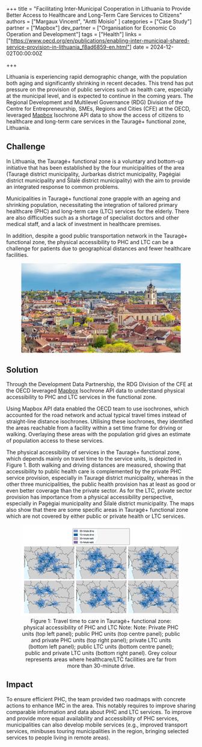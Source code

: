 +++
title = "Facilitating Inter-Municipal Cooperation in Lithuania to Provide Better Access to Healthcare and Long-Term Care Services to Citizens"
authors = ["Margaux Vincent", "Antti Moisio" ]
categories = ["Case Study"]
partner = ["Mapbox"]
dev_partner = ["Organisation for Economic Co Operation and Development"]
tags = ["Health"]
links = ["https://www.oecd.org/en/publications/enabling-inter-municipal-shared-service-provision-in-lithuania_f8ad6859-en.html"]
date = 2024-12-02T00:00:00Z

+++

Lithuania is experiencing rapid demographic change, with the population both aging and significantly shrinking in recent decades. This trend has put pressure on the provision of public services such as health care, especially at the municipal level, and is expected to continue in the coming years. The Regional Development and Multilevel Governance (RDG) Division of the Centre for Entrepreneurship, SMEs, Regions and Cities (CFE) at the OECD, leveraged [Mapbox](https://www.mapbox.com/) Isochrone API data to show the access of citizens to healthcare and long-term care services in the Tauragė+ functional zone, Lithuania.


## Challenge

In Lithuania, the Tauragė+ functional zone is a voluntary and bottom-up initiative that has been established by the four municipalities of the area (Tauragė district municipality, Jurbarkas district municipality, Pagėgiai district municipality and Šilalė district municipality) with the aim to provide an integrated response to common problems.

Municipalities in Tauragė+ functional zone grapple with an ageing and shrinking population, necessitating the integration of tailored primary healthcare (PHC) and long-term care (LTC) services for the elderly. There are also difficulties such as a shortage of specialist doctors and other medical staff, and a lack of investment in healthcare premises. 

In addition, despite a good public transportation network in the Tauragė+ functional zone, the physical accessibility to PHC and LTC can be a challenge for patients due to geographical distances and fewer healthcare facilities.


<figure align="centre">
    <img src="facilitating-inter-municipal-cooperation-in-lithuania_thumbnail.png" 
    <figcaption>
        <center>
  </center>
    </figcaption>
</figure>



## Solution

Through the Development Data Partnership, the RDG Division of the CFE at the OECD leveraged [Mapbox](https://www.mapbox.com/) Isochrone API data to understand physical accessibility to PHC and LTC services in the functional zone.

Using Mapbox API data enabled the OECD team to use isochrones, which accounted for the road network and actual typical travel times instead of straight-line distance isochrones. Utilising these isochrones, they identified the areas reachable from a facility within a set time frame for driving or walking. Overlaying these areas with the population grid gives an estimate of population access to these services.

The physical accessibility of services in the Tauragė+ functional zone, which depends mainly on travel time to the service units, is depicted in Figure 1. Both walking and driving distances are measured, showing that accessibility to public health care is complemented by the private PHC service provision, especially in Tauragė district municipality, whereas in the other three municipalities, the public health provision has at least as good or even better coverage than the private sector. As for the LTC, private sector provision has importance from a physical accessibility perspective, especially in Pagėgiai municipality and Šilalė district municipality. The maps also show that there are some specific areas in Tauragė+ functional zone which are not covered by either public or private health or LTC services.
 
<figure align="centre">
    <img src="facilitating-inter-municipal-cooperation-in-lithuania_figure1.png"
    <figcaption>
        <center>
Figure 1:  Travel time to care in Tauragė+ functional zone: physical accessibility of PHC and LTC
Note: Note: Private PHC units (top left panel); public PHC units (top centre panel); public and private PHC units (top right panel); private LTC units (bottom left panel); public LTC units (bottom centre panel); public and private LTC units (bottom right panel). Grey colour represents areas where healthcare/LTC facilities are far from more than 30-minute drive.
  </center>
    </figcaption>
</figure>


## Impact

To ensure efficient PHC, the team provided two roadmaps with concrete actions to enhance IMC in the area. This notably requires to improve sharing comparable information and data about PHC and LTC services. To improve and provide more equal availability and accessibility of PHC services, municipalities can also develop mobile services (e.g., improved transport services, minibuses touring municipalities in the region, bringing selected services to people living in remote areas).
